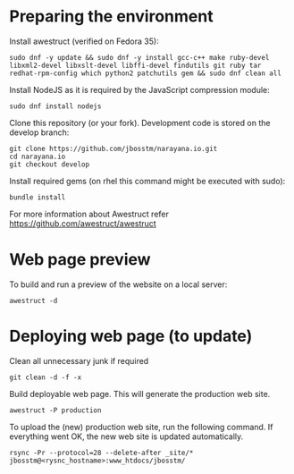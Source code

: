 # Preparing the environment

Install awestruct (verified on Fedora 35):
```
sudo dnf -y update && sudo dnf -y install gcc-c++ make ruby-devel libxml2-devel libxslt-devel libffi-devel findutils git ruby tar redhat-rpm-config which python2 patchutils gem && sudo dnf clean all
```

Install NodeJS as it is required by the JavaScript compression module:
```
sudo dnf install nodejs
```

Clone this repository (or your fork). Development code is stored on the develop branch:
```
git clone https://github.com/jbosstm/narayana.io.git
cd narayana.io
git checkout develop
```

Install required gems (on rhel this command might be executed with sudo):
```
bundle install
```

For more information about Awestruct refer https://github.com/awestruct/awestruct

# Web page preview

To build and run a preview of the website on a local server:
```
awestruct -d
```

# Deploying web page (to update)

Clean all unnecessary junk if required
```
git clean -d -f -x
```

Build deployable web page. This will generate the production web site.
```
awestruct -P production
```

To upload the (new) production web site, run the following command. If everything went OK, the new web site is updated automatically.
```
rsync -Pr --protocol=28 --delete-after _site/* jbosstm@<rysnc_hostname>:www_htdocs/jbosstm/
```
